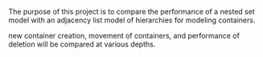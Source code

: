 The purpose of this project is to compare the performance of a nested
set model with an adjacency list model of hierarchies for modeling containers.

new container creation, movement of containers, and performance of deletion
will be compared at various depths.

